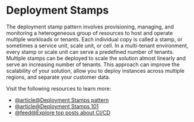 # Deployment Stamps

The deployment stamp pattern involves provisioning, managing, and monitoring a heterogeneous group of resources to host and operate multiple workloads or tenants. Each individual copy is called a stamp, or sometimes a service unit, scale unit, or cell. In a multi-tenant environment, every stamp or scale unit can serve a predefined number of tenants. Multiple stamps can be deployed to scale the solution almost linearly and serve an increasing number of tenants. This approach can improve the scalability of your solution, allow you to deploy instances across multiple regions, and separate your customer data.

Visit the following resources to learn more:

- [@article@Deployment Stamps pattern](https://learn.microsoft.com/en-us/azure/architecture/patterns/deployment-stamp)
- [@article@Deployment Stamps 101](https://blog.devgenius.io/deployment-stamps-101-7c04a6f704a2)
- [@feed@Explore top posts about CI/CD](https://app.daily.dev/tags/cicd?ref=roadmapsh)